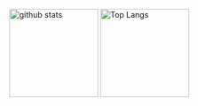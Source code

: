 <p align="left">   
  <img alt="github stats" height="160px" src="https://github-readme-stats.vercel.app/api?username=RYgithub1&theme=vue&show_icons=true&count_private=true" />
  <img alt="Top Langs" height="160px" src="https://github-readme-stats.vercel.app/api/top-langs/?username=RYgithub1&theme=vue&layout=compact" />
</p>



<!--
### Hi there 👋

**RYgithub1/RYgithub1** is a ✨ _special_ ✨ repository because its `README.md` (this file) appears on your GitHub profile.

Here are some ideas to get you started:

- 🔭 I’m currently working on ...
- 🌱 I’m currently learning ...
- 👯 I’m looking to collaborate on ...
- 🤔 I’m looking for help with ...
- 💬 Ask me about ...
- 📫 How to reach me: ...
- 😄 Pronouns: ...
- ⚡ Fun fact: ...
-->
